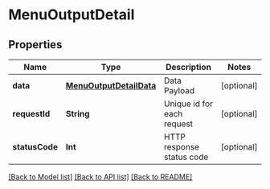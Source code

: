 # MenuOutputDetail

## Properties
Name | Type | Description | Notes
------------ | ------------- | ------------- | -------------
**data** | [**MenuOutputDetailData**](MenuOutputDetailData.md) | Data Payload | [optional] 
**requestId** | **String** | Unique id for each request | [optional] 
**statusCode** | **Int** | HTTP response status code | [optional] 

[[Back to Model list]](../README.md#documentation-for-models) [[Back to API list]](../README.md#documentation-for-api-endpoints) [[Back to README]](../README.md)


